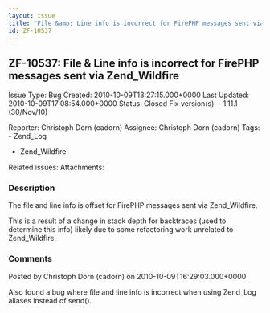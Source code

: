 ```yaml
---
layout: issue
title: "File &amp; Line info is incorrect for FirePHP messages sent via Zend_Wildfire"
id: ZF-10537
---
```


ZF-10537: File & Line info is incorrect for FirePHP messages sent via Zend\_Wildfire
------------------------------------------------------------------------------------

 Issue Type: Bug Created: 2010-10-09T13:27:15.000+0000 Last Updated: 2010-10-09T17:08:54.000+0000 Status: Closed Fix version(s): - 1.11.1 (30/Nov/10)
 
 Reporter:  Christoph Dorn (cadorn)  Assignee:  Christoph Dorn (cadorn)  Tags: - Zend\_Log
- Zend\_Wildfire
 
 Related issues: 
 Attachments: 
### Description

The file and line info is offset for FirePHP messages sent via Zend\_Wildfire.

This is a result of a change in stack depth for backtraces (used to determine this info) likely due to some refactoring work unrelated to Zend\_Wildfire.

 

 

### Comments

Posted by Christoph Dorn (cadorn) on 2010-10-09T16:29:03.000+0000

Also found a bug where file and line info is incorrect when using Zend\_Log aliases instead of send().

 

 